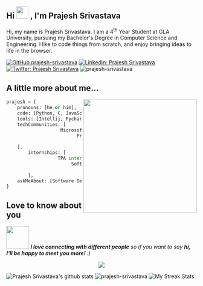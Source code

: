 <h2> Hi <img src="https://user-images.githubusercontent.com/47695045/141738908-54f58465-27d5-4c9d-af00-1544f59acaaa.gif"height="32px" style="padding-top: 50px;"> , I'm Prajesh Srivastava</h2>


Hi, my name is Prajesh Srivastava. I am a 4<sup>th</sup> Year Student at GLA University, pursuing my Bachelor's Degree in Computer Science and Engineering. I like to code things from scratch, and enjoy bringing ideas to life in the browser.

[![GitHub prajesh-srivastava](https://img.shields.io/github/followers/prajesh-srivastava?label=follow&style=social)](https://github.com/prajesh-srivastava)
[![Linkedin: Prajesh Srivastava](https://img.shields.io/badge/-PrajeshSrivastava-blue?style=flat-square&logo=Linkedin&logoColor=white&link=https://www.linkedin.com/in/prajeshsrivastava/)](https://www.linkedin.com/in/prajeshsrivastava/)
[![Twitter: Prajesh Srivastava](https://img.shields.io/twitter/follow/the_prajesh_?logo=twitter&color=0e75b6&style=flat)](https://twitter.com/the_prajesh_)
<img src="https://komarev.com/ghpvc/?username=prajesh-srivastava&label=Profile%20views&color=0e75b6&style=flat" alt="prajesh-srivastava" />


## A little more about me...
<img align='right' height="300" width="300" src="https://user-images.githubusercontent.com/47695045/141737760-0e663dc0-88b3-41a2-a8a7-ddb44c4582b9.gif">

```Python
prajesh = {
	pronouns: [he or him],
	code: [Python, C, JavaScript],
	tools: [Intellij, Pycharm, VS Code, Andriod Studio, Jira],
	techCommunities: [
                    Microsoft Learn Student Ambassador,
                          President at Pi Club, GLAU,
                               Coding Block Ambassadors
	],
        internships: [
                   TPA intern at JUSPAY  --Present ,
                        Software Engineering Intern at Springworks,
                              Python Development Intern at Cppsecrects
        ],
	askMeAbout: [Software Development, Python Development]
}
```
## Love to know about you
<img src="https://media.giphy.com/media/LnQjpWaON8nhr21vNW/giphy.gif" width="60"> <em><b>I love connecting with different people</b> so if you want to say <b>hi, I'll be happy to meet you more!</b> :)</em>  

<p align="center">
<img align="" src="https://github-readme-streak-stats.herokuapp.com?user=prajesh-srivastava&theme=neon-dark"/>
</p>

![Prajesh Srivastava's github stats](https://github-readme-stats.vercel.app/api?username=prajesh-srivastava&show_icons=true&theme=dracula)
<img src="https://github-readme-stats.vercel.app/api/top-langs?username=prajesh-srivastava&theme=tokyonight&show_icons=true&locale=en&layout=compact" alt="prajesh-srivastava" />
![My Streak Stats](https://github-readme-streak-stats.herokuapp.com/?user=prajesh-srivastava&theme=tokyonight)

